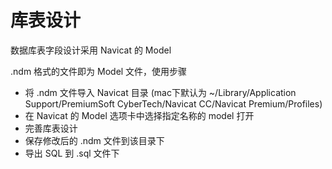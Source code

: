 # 库表设计

数据库表字段设计采用 Navicat 的 Model

.ndm 格式的文件即为 Model 文件，使用步骤

- 将 .ndm 文件导入 Navicat 目录 (mac下默认为 ~/Library/Application Support/PremiumSoft CyberTech/Navicat CC/Navicat Premium/Profiles)
- 在 Navicat 的 Model 选项卡中选择指定名称的 model 打开
- 完善库表设计
- 保存修改后的 .ndm 文件到该目录下
- 导出 SQL 到 .sql 文件下